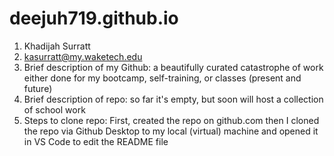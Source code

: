 # deejuh719.github.io

1.  Khadijah Surratt
2.  kasurratt@my.waketech.edu
3.  Brief description of my Github: a beautifully curated catastrophe of work either done for my bootcamp, self-training, or classes (present and future)
4.  Brief description of repo: so far it's empty, but soon will host a collection of school work
5.  Steps to clone repo: First, created the repo on github.com then I cloned the repo via Github Desktop to my local (virtual) machine and opened it in VS Code to edit the README file
